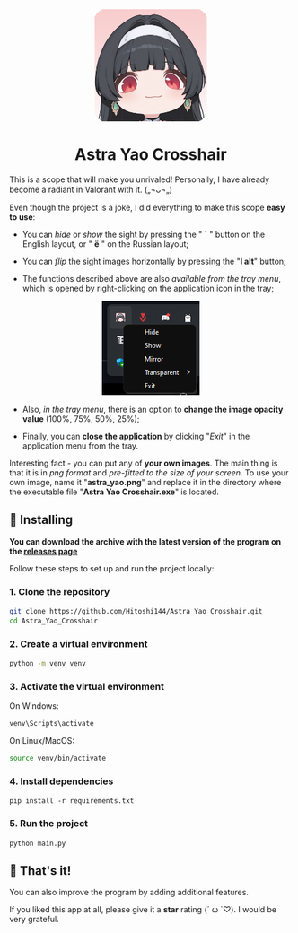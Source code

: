 <div align="center">
<img src="astra_yao_tray.png" width="200px" />
</div>

# <div align="center">Astra Yao Crosshair</div>

This is a scope that will make you unrivaled! Personally, I have already become a radiant in Valorant with it. („¬ᴗ¬„)

Even though the project is a joke, I did everything to make this scope **easy to use**:

* You can _hide_ or _show_ the sight by pressing the " **`** " button on the English layout, or " **ё** " on the Russian layout;

* You can _flip_ the sight images horizontally by pressing the "**l alt**" button;

* The functions described above are also _available from the tray menu_, which is opened by right-clicking on the application icon in the tray;

<div align="center">
  <img src="readme.media/tray_menu.png" />
</div>

* Also, _in the tray menu_, there is an option to **change the image opacity value** (100%, 75%, 50%, 25%);

* Finally, you can **close the application** by clicking "_Exit_" in the application menu from the tray.

Interesting fact - you can put any of **your own images**. The main thing is that it is in _png format_ and _pre-fitted to the size of your screen_. 
To use your own image, name it "**astra_yao.png**" and replace it in the directory where the executable file "**Astra Yao Crosshair.exe**" is located.


## 🚀 Installing

**You can download the archive with the latest version of the program on the [releases page](https://github.com/Hitoshi144/Astra_Yao_Crosshair/releases)**

Follow these steps to set up and run the project locally:

### 1. Clone the repository
```bash
git clone https://github.com/Hitoshi144/Astra_Yao_Crosshair.git
cd Astra_Yao_Crosshair
```

### 2. Create a virtual environment
```bash
python -m venv venv
```

### 3. Activate the virtual environment
On Windows:
```bash
venv\Scripts\activate
```
On Linux/MacOS:
```bash
source venv/bin/activate
```

### 4. Install dependencies
```
pip install -r requirements.txt
```

### 5. Run the project
```
python main.py
```

## 🎉 That's it!
You can also improve the program by adding additional features.

If you liked this app at all, please give it a **star** rating (´ ω `♡). I would be very grateful.
